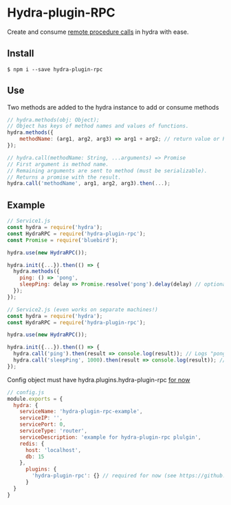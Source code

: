 # Hydra-plugin-RPC
Create and consume [remote procedure calls](https://en.wikipedia.org/wiki/Remote_procedure_call) in hydra with ease.

## Install
```shell
$ npm i --save hydra-plugin-rpc
```
## Use
Two methods are added to the hydra instance to add or consume methods
```javascript
// hydra.methods(obj: Object);
// Object has keys of method names and values of functions.
hydra.methods({
    methodName: (arg1, arg2, arg3) => arg1 + arg2; // return value or Promise
});
```

```javascript
// hydra.call(methodName: String, ...arguments) => Promise
// First argument is method name.
// Remaining arguments are sent to method (must be serializable).
// Returns a promise with the result.
hydra.call('methodName', arg1, arg2, arg3).then(...);
```

## Example
```javascript
// Service1.js
const hydra = require('hydra');
const HydraRPC = require('hydra-plugin-rpc');
const Promise = require('bluebird');

hydra.use(new HydraRPC());

hydra.init({...}).then(() => {
  hydra.methods({
    ping: () => 'pong',
    sleepPing: delay => Promise.resolve('pong').delay(delay) // optionally return promises
  });
});
```

```javascript
// Service2.js (even works on separate machines!)
const hydra = require('hydra');
const HydraRPC = require('hydra-plugin-rpc');

hydra.use(new HydraRPC());

hydra.init({...}).then(() => {
  hydra.call('ping').then(result => console.log(result)); // Logs "pong"!
  hydra.call('sleepPing', 1000).then(result => console.log(result)); // Result comes back after 1000 ms!
});
```

Config object must have hydra.plugins.hydra-plugin-rpc [for now](https://github.com/flywheelsports/hydra/pull/85)
```javascript
// config.js
module.exports = {
  hydra: {
    serviceName: 'hydra-plugin-rpc-example',
    serviceIP: '',
    servicePort: 0,
    serviceType: 'router',
    serviceDescription: 'example for hydra-plugin-rpc plulgin',
    redis: {
      host: 'localhost',
      db: 15
    },
      plugins: {
        'hydra-plugin-rpc': {} // required for now (see https://github.com/flywheelsports/hydra/pull/85)
      }
  }
}
```